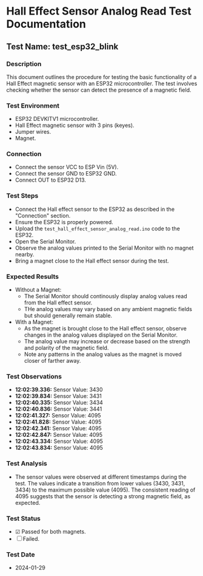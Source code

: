# Hall Effect Sensor Analog Read Test Documentation

## Test Name: test_esp32_blink

### Description
This document outlines the procedure for testing the basic functionality of a Hall Effect magnetic sensor with an ESP32 microcontroller. The test involves checking whether the sensor can detect the presence of a magnetic field.

### Test Environment
- ESP32 DEVKITV1 microcontroller.
- Hall Effect magnetic sensor with 3 pins (keyes).
- Jumper wires.
- Magnet.

### Connection
- Connect the sensor VCC to ESP Vin (5V).
- Connect the sensor GND to ESP32 GND.
- Connect OUT to ESP32 D13.

### Test Steps
- Connect the Hall effect sensor to the ESP32 as described in the "Connection" section.
- Ensure the ESP32 is properly powered.
- Upload the `test_hall_effect_sensor_analog_read.ino` code to the ESP32.
- Open the Serial Monitor.
- Observe the analog values printed to the Serial Monitor with no magnet nearby.
- Bring a magnet close to the Hall effect sensor during the test.

### Expected Results
- Without a Magnet:
    * The Serial Monitor should continously display analog values read from the Hall effect sensor.
    * THe analog values may vary based on any ambient magnetic fields but should generally remain stable.
- With a Magnet:
    * As the magnet is brought close to the Hall effect sensor, observe changes in the analog values displayed on the Serial Monitor.
    * The analog value may increase or decrease based on the strength and polarity of the magnetic field.
    * Note any patterns in the analog values as the magnet is moved closer of farther away.

### Test Observations
- **12:02:39.336:** Sensor Value: 3430
- **12:02:39.834:** Sensor Value: 3431
- **12:02:40.335:** Sensor Value: 3434
- **12:02:40.836:** Sensor Value: 3441
- **12:02:41.327:** Sensor Value: 4095
- **12:02:41.828:** Sensor Value: 4095
- **12:02:42.341:** Sensor Value: 4095
- **12:02:42.847:** Sensor Value: 4095
- **12:02:43.334:** Sensor Value: 4095
- **12:02:43.834:** Sensor Value: 4095

### Test Analysis
- The sensor values were observed at different timestamps during the test. The values indicate a transition from lower values (3430, 3431, 3434) to the maximum possible value (4095). The consistent reading of 4095 suggests that the sensor is detecting a strong magnetic field, as expected.

### Test Status
- &#x2611; Passed for both magnets.
- &#x2610; Failed.

### Test Date
- 2024-01-29